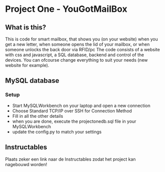 # Project One - YouGotMailBox

## What is this?
This is code for smart mailbox, that shows you (on your website) when you get a new letter, when someone opens the lid of your mailbox, or when someone unlocks the back door via RFID/pc
The code consists of a website with css and javascript, a SQL database, backend and control of the devices. You can ofcourse change everything to suit your needs (new website for example).
  
## MySQL database
### Setup
- Start MySQLWorkbench on your laptop and open a new connection
- Choose Standard TCP/IP over SSH for Connection Method
- Fill in all the other details
- when you are done, execute the projectonedb.sql file in your MySQLWorkbench
- update the config.py to match your settings

## Instructables
Plaats zeker een link naar de Instructables zodat het project kan nagebouwd worden!
